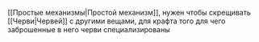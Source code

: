 [[Простые механизмы|Простой механизм]], нужен чтобы скрещивать [[Черви|Червей]] с другими вещами, для крафта того для чего заброшенные в него черви специализированы